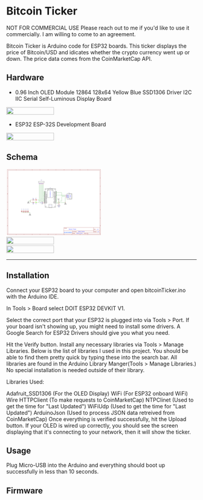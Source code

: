 # Bitcoin Ticker

NOT FOR COMMERCIAL USE Please reach out to me if you'd like to use it commercially. I am willing to come to an agreement.

Bitcoin Ticker is Arduino code for ESP32 boards. This ticker displays the price of Bitcoin/USD and idicates whether the crypto currency went up or down. The price data comes from the CoinMarketCap API.

## Hardware

* 0.96 Inch OLED Module 12864 128x64 Yellow Blue SSD1306 Driver I2C IIC Serial Self-Luminous Display Board
<img src="https://github.com/plextoriano/Bitcoin-Ticker/blob/main/images/OLED.png" width=50% height=50%>

* ESP32 ESP-32S Development Board
<img src="https://github.com/plextoriano/Bitcoin-Ticker/blob/main/images/ESP32.png" width=50% height=50%>

## Schema

<img src="https://github.com/plextoriano/Bitcoin-Ticker/blob/main/images/Schematic.png" width=50% height=50%>

<img src="https://github.com/plextoriano/Bitcoin-Ticker/blob/main/images/Front.png" width=50% height=50%>

<img src="https://github.com/plextoriano/Bitcoin-Ticker/blob/main/images/Back.png" width=50% height=50%>



___

## Installation

Connect your ESP32 board to your computer and open bitcoinTicker.ino with the Arduino IDE.

In Tools > Board select DOIT ESP32 DEVKIT V1.

Select the correct port that your ESP32 is plugged into via Tools > Port. If your board isn't showing up, you might need to install some drivers. A Google Search for ESP32 Drivers should give you what you need.

Hit the Verify button. Install any necessary libraries via Tools > Manage Libraries. Below is the list of libraries I used in this project. You should be able to find them pretty quick by typing these into the search bar. All libraries are found in the Arduino Library Manger(Tools > Manage Libraries.) No special installation is needed outside of their library.

Libraries Used:

Adafruit_SSD1306 (For the OLED Display)
WiFi (For ESP32 onboard WiFi)
Wire
HTTPClient (To make requests to CoinMarketCap)
NTPClinet (Used to get the time for "Last Updated")
WiFiUdp (Used to get the time for "Last Updated")
ArduinoJson (Used to process JSON data retreived from CoinMarketCap)
Once everything is verified successfully, hit the Upload button. If your OLED is wired up correctly, you should see the screen displaying that it's connecting to your network, then it will show the ticker.

## Usage

Plug Micro-USB into the Arduino and everything should boot up successfully in less than 10 seconds.

## Firmware

